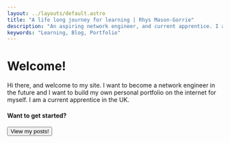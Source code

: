 ```yaml
---
layout: ../layouts/default.astro
title: "A life long journey for learning | Rhys Mason-Gorrie"
description: "An aspiring network engineer, and current apprentice. I am on a life long journey for learning the skills to reach my goals."
keywords: "Learning, Blog, Portfolio"
---
```


# Welcome!

Hi there, and welcome to my site. I want to become a network engineer in the future and I want to build my own personal portfolio on the internet for myself. I am a current apprentice in the UK.

#### Want to get started?

<a href="/blog">
<button>View my posts!</button>
</a>
